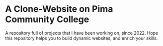 # A Clone-Website on Pima Community College
A repository full of projects that I have been working on, since 2022. Hope this repository helps you to build dynamic websites, and enrich your skills.
